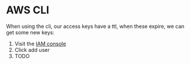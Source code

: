 # AWS CLI

When using the cli, our access keys have a ttl, when these expire, we can get some new keys:

1. Visit the [IAM console](https://console.aws.amazon.com/iam/home?region=us-east-1#/users)
2. Click add user
3. TODO
